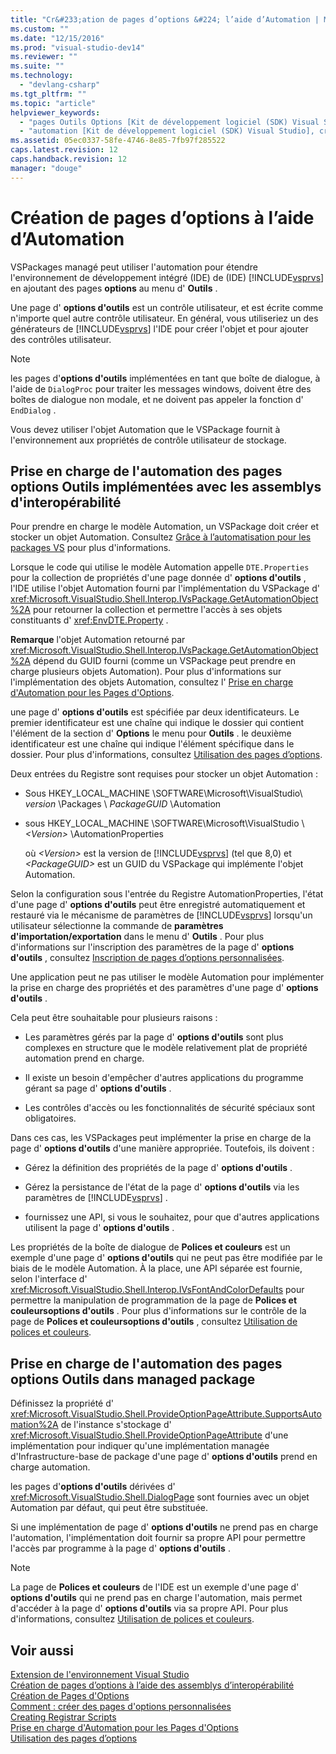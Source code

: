 ```yaml
---
title: "Cr&#233;ation de pages d’options &#224; l’aide d’Automation | Microsoft Docs"
ms.custom: ""
ms.date: "12/15/2016"
ms.prod: "visual-studio-dev14"
ms.reviewer: ""
ms.suite: ""
ms.technology: 
  - "devlang-csharp"
ms.tgt_pltfrm: ""
ms.topic: "article"
helpviewer_keywords: 
  - "pages Outils Options [Kit de développement logiciel (SDK) Visual Studio], créer"
  - "automation [Kit de développement logiciel (SDK) Visual Studio], créer des pages Outils Options"
ms.assetid: 05ec0337-58fe-4746-8e85-7fb97f285522
caps.latest.revision: 12
caps.handback.revision: 12
manager: "douge"
---
```

# Cr&#233;ation de pages d’options &#224; l’aide d’Automation
VSPackages managé peut utiliser l'automation pour étendre l'environnement de développement intégré \(IDE\) de \(IDE\) [!INCLUDE[vsprvs](../assembler/masm/includes/vsprvs_md.md)] en ajoutant des pages **options** au menu d' **Outils** .  
  
 Une page d' **options d'outils** est un contrôle utilisateur, et est écrite comme n'importe quel autre contrôle utilisateur.  En général, vous utiliseriez un des générateurs de [!INCLUDE[vsprvs](../assembler/masm/includes/vsprvs_md.md)] l'IDE pour créer l'objet et pour ajouter des contrôles utilisateur.  
  
> [!NOTE]
>  les pages d'**options d'outils** implémentées en tant que boîte de dialogue, à l'aide de `DialogProc` pour traiter les messages windows, doivent être des boîtes de dialogue non modale, et ne doivent pas appeler la fonction d' `EndDialog` .  
  
 Vous devez utiliser l'objet Automation que le VSPackage fournit à l'environnement aux propriétés de contrôle utilisateur de stockage.  
  
## Prise en charge de l'automation des pages options Outils implémentées avec les assemblys d'interopérabilité  
 Pour prendre en charge le modèle Automation, un VSPackage doit créer et stocker un objet Automation.  Consultez [Grâce à l’automatisation pour les packages VS](../Topic/Providing%20Automation%20for%20VSPackages.md) pour plus d'informations.  
  
 Lorsque le code qui utilise le modèle Automation appelle `DTE.Properties` pour la collection de propriétés d'une page donnée d' **options d'outils** , l'IDE utilise l'objet Automation fourni par l'implémentation du VSPackage d' <xref:Microsoft.VisualStudio.Shell.Interop.IVsPackage.GetAutomationObject%2A> pour retourner la collection et permettre l'accès à ses objets constituants d' <xref:EnvDTE.Property> .  
  
 **Remarque** l'objet Automation retourné par <xref:Microsoft.VisualStudio.Shell.Interop.IVsPackage.GetAutomationObject%2A> dépend du GUID fourni \(comme un VSPackage peut prendre en charge plusieurs objets Automation\).  Pour plus d'informations sur l'implémentation des objets Automation, consultez l' [Prise en charge d'Automation pour les Pages d'Options](../Topic/Automation%20Support%20for%20Options%20Pages.md).  
  
 une page d' **options d'outils** est spécifiée par deux identificateurs.  Le premier identificateur est une chaîne qui indique le dossier qui contient l'élément de la section d' **Options** le menu pour **Outils** .  le deuxième identificateur est une chaîne qui indique l'élément spécifique dans le dossier.  Pour plus d'informations, consultez [Utilisation des pages d’options](../misc/using-options-pages.md).  
  
 Deux entrées du Registre sont requises pour stocker un objet Automation :  
  
-   Sous HKEY\_LOCAL\_MACHINE  \\SOFTWARE\\Microsoft\\VisualStudio\\ *version* \\Packages \\ *PackageGUID* \\Automation  
  
-   sous HKEY\_LOCAL\_MACHINE \\SOFTWARE\\Microsoft\\VisualStudio \\ *\<Version\>* \\AutomationProperties  
  
     où  *\<Version\>*  est la version de [!INCLUDE[vsprvs](../assembler/masm/includes/vsprvs_md.md)] \(tel que 8,0\) et  *\<PackageGUID\>*  est un GUID du VSPackage qui implémente l'objet Automation.  
  
 Selon la configuration sous l'entrée du Registre AutomationProperties, l'état d'une page d' **options d'outils** peut être enregistré automatiquement et restauré via le mécanisme de paramètres de [!INCLUDE[vsprvs](../assembler/masm/includes/vsprvs_md.md)] lorsqu'un utilisateur sélectionne la commande de **paramètres d'importation\/exportation** dans le menu d' **Outils** .  Pour plus d'informations sur l'inscription des paramètres de la page d' **options d'outils** , consultez [Inscription de pages d’options personnalisées](../misc/registering-custom-options-pages.md).  
  
 Une application peut ne pas utiliser le modèle Automation pour implémenter la prise en charge des propriétés et des paramètres d'une page d' **options d'outils** .  
  
 Cela peut être souhaitable pour plusieurs raisons :  
  
-   Les paramètres gérés par la page d' **options d'outils** sont plus complexes en structure que le modèle relativement plat de propriété automation prend en charge.  
  
-   Il existe un besoin d'empêcher d'autres applications du programme gérant sa page d' **options d'outils** .  
  
-   Les contrôles d'accès ou les fonctionnalités de sécurité spéciaux sont obligatoires.  
  
 Dans ces cas, les VSPackages peut implémenter la prise en charge de la page d' **options d'outils** d'une manière appropriée.  Toutefois, ils doivent :  
  
-   Gérez la définition des propriétés de la page d' **options d'outils** .  
  
-   Gérez la persistance de l'état de la page d' **options d'outils** via les paramètres de [!INCLUDE[vsprvs](../assembler/masm/includes/vsprvs_md.md)] .  
  
-   fournissez une API, si vous le souhaitez, pour que d'autres applications utilisent la page d' **options d'outils** .  
  
 Les propriétés de la boîte de dialogue de **Polices et couleurs** est un exemple d'une page d' **options d'outils** qui ne peut pas être modifiée par le biais de le modèle Automation.  À la place, une API séparée est fournie, selon l'interface d' <xref:Microsoft.VisualStudio.Shell.Interop.IVsFontAndColorDefaults> pour permettre la manipulation de programmation de la page de **Polices et couleursoptions d'outils** .  Pour plus d'informations sur le contrôle de la page de **Polices et couleursoptions d'outils** , consultez [Utilisation de polices et couleurs](../Topic/Using%20Fonts%20and%20Colors.md).  
  
## Prise en charge de l'automation des pages options Outils dans managed package  
 Définissez la propriété d' <xref:Microsoft.VisualStudio.Shell.ProvideOptionPageAttribute.SupportsAutomation%2A> de l'instance s'stockage d' <xref:Microsoft.VisualStudio.Shell.ProvideOptionPageAttribute> d'une implémentation pour indiquer qu'une implémentation managée d'Infrastructure\-base de package d'une page d' **options d'outils** prend en charge automation.  
  
 les pages d'**options d'outils** dérivées d' <xref:Microsoft.VisualStudio.Shell.DialogPage> sont fournies avec un objet Automation par défaut, qui peut être substituée.  
  
 Si une implémentation de page d' **options d'outils** ne prend pas en charge l'automation, l'implémentation doit fournir sa propre API pour permettre l'accès par programme à la page d' **options d'outils** .  
  
> [!NOTE]
>  La page de **Polices et couleurs** de l'IDE est un exemple d'une page d' **options d'outils** qui ne prend pas en charge l'automation, mais permet d'accéder à la page d' **options d'outils** via sa propre API.  Pour plus d'informations, consultez [Utilisation de polices et couleurs](../Topic/Using%20Fonts%20and%20Colors.md).  
  
## Voir aussi  
 [Extension de l'environnement Visual Studio](../Topic/Extending%20the%20Visual%20Studio%20Environment.md)   
 [Création de pages d’options à l’aide des assemblys d’interopérabilité](../misc/creating-options-pages-by-using-interop-assemblies.md)   
 [Création de Pages d'Options](../Topic/Creating%20Options%20Pages.md)   
 [Comment : créer des pages d'options personnalisées](../Topic/How%20to:%20Create%20Custom%20Options%20Pages.md)   
 [Creating Registrar Scripts](../atl/creating-registrar-scripts.md)   
 [Prise en charge d'Automation pour les Pages d'Options](../Topic/Automation%20Support%20for%20Options%20Pages.md)   
 [Utilisation des pages d’options](../misc/using-options-pages.md)